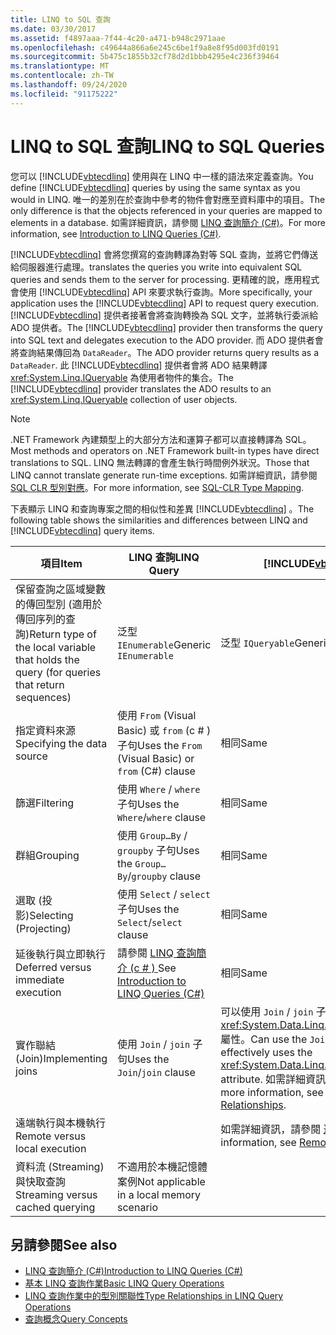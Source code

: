 ```yaml
---
title: LINQ to SQL 查詢
ms.date: 03/30/2017
ms.assetid: f4897aaa-7f44-4c20-a471-b948c2971aae
ms.openlocfilehash: c49644a866a6e245c6be1f9a8e8f95d003fd0191
ms.sourcegitcommit: 5b475c1855b32cf78d2d1bbb4295e4c236f39464
ms.translationtype: MT
ms.contentlocale: zh-TW
ms.lasthandoff: 09/24/2020
ms.locfileid: "91175222"
---
```

# <a name="linq-to-sql-queries"></a><span data-ttu-id="2f27e-102">LINQ to SQL 查詢</span><span class="sxs-lookup"><span data-stu-id="2f27e-102">LINQ to SQL Queries</span></span>

<span data-ttu-id="2f27e-103">您可以 [!INCLUDE[vbtecdlinq](../../../../../../includes/vbtecdlinq-md.md)] 使用與在 LINQ 中一樣的語法來定義查詢。</span><span class="sxs-lookup"><span data-stu-id="2f27e-103">You define [!INCLUDE[vbtecdlinq](../../../../../../includes/vbtecdlinq-md.md)] queries by using the same syntax as you would in LINQ.</span></span> <span data-ttu-id="2f27e-104">唯一的差別在於查詢中參考的物件會對應至資料庫中的項目。</span><span class="sxs-lookup"><span data-stu-id="2f27e-104">The only difference is that the objects referenced in your queries are mapped to elements in a database.</span></span> <span data-ttu-id="2f27e-105">如需詳細資訊，請參閱 [LINQ 查詢簡介 (C#)](../../../../../csharp/programming-guide/concepts/linq/introduction-to-linq-queries.md)。</span><span class="sxs-lookup"><span data-stu-id="2f27e-105">For more information, see [Introduction to LINQ Queries (C#)](../../../../../csharp/programming-guide/concepts/linq/introduction-to-linq-queries.md).</span></span>  
  
 [!INCLUDE[vbtecdlinq](../../../../../../includes/vbtecdlinq-md.md)] <span data-ttu-id="2f27e-106">會將您撰寫的查詢轉譯為對等 SQL 查詢，並將它們傳送給伺服器進行處理。</span><span class="sxs-lookup"><span data-stu-id="2f27e-106">translates the queries you write into equivalent SQL queries and sends them to the server for processing.</span></span> <span data-ttu-id="2f27e-107">更精確的說，應用程式會使用 [!INCLUDE[vbtecdlinq](../../../../../../includes/vbtecdlinq-md.md)] API 來要求執行查詢。</span><span class="sxs-lookup"><span data-stu-id="2f27e-107">More specifically, your application uses the [!INCLUDE[vbtecdlinq](../../../../../../includes/vbtecdlinq-md.md)] API to request query execution.</span></span> <span data-ttu-id="2f27e-108">[!INCLUDE[vbtecdlinq](../../../../../../includes/vbtecdlinq-md.md)] 提供者接著會將查詢轉換為 SQL 文字，並將執行委派給 ADO 提供者。</span><span class="sxs-lookup"><span data-stu-id="2f27e-108">The [!INCLUDE[vbtecdlinq](../../../../../../includes/vbtecdlinq-md.md)] provider then transforms the query into SQL text and delegates execution to the ADO provider.</span></span> <span data-ttu-id="2f27e-109">而 ADO 提供者會將查詢結果傳回為 `DataReader`。</span><span class="sxs-lookup"><span data-stu-id="2f27e-109">The ADO provider returns query results as a `DataReader`.</span></span> <span data-ttu-id="2f27e-110">此 [!INCLUDE[vbtecdlinq](../../../../../../includes/vbtecdlinq-md.md)] 提供者會將 ADO 結果轉譯 <xref:System.Linq.IQueryable> 為使用者物件的集合。</span><span class="sxs-lookup"><span data-stu-id="2f27e-110">The [!INCLUDE[vbtecdlinq](../../../../../../includes/vbtecdlinq-md.md)] provider translates the ADO results to an <xref:System.Linq.IQueryable> collection of user objects.</span></span>  
  
> [!NOTE]
> <span data-ttu-id="2f27e-111">.NET Framework 內建類型上的大部分方法和運算子都可以直接轉譯為 SQL。</span><span class="sxs-lookup"><span data-stu-id="2f27e-111">Most methods and operators on .NET Framework built-in types have direct translations to SQL.</span></span> <span data-ttu-id="2f27e-112">LINQ 無法轉譯的會產生執行時間例外狀況。</span><span class="sxs-lookup"><span data-stu-id="2f27e-112">Those that LINQ cannot translate generate run-time exceptions.</span></span> <span data-ttu-id="2f27e-113">如需詳細資訊，請參閱 [SQL CLR 型別對應](sql-clr-type-mapping.md)。</span><span class="sxs-lookup"><span data-stu-id="2f27e-113">For more information, see [SQL-CLR Type Mapping](sql-clr-type-mapping.md).</span></span>  
  
 <span data-ttu-id="2f27e-114">下表顯示 LINQ 和查詢專案之間的相似性和差異 [!INCLUDE[vbtecdlinq](../../../../../../includes/vbtecdlinq-md.md)] 。</span><span class="sxs-lookup"><span data-stu-id="2f27e-114">The following table shows the similarities and differences between LINQ and [!INCLUDE[vbtecdlinq](../../../../../../includes/vbtecdlinq-md.md)] query items.</span></span>  
  
|<span data-ttu-id="2f27e-115">項目</span><span class="sxs-lookup"><span data-stu-id="2f27e-115">Item</span></span>|<span data-ttu-id="2f27e-116">LINQ 查詢</span><span class="sxs-lookup"><span data-stu-id="2f27e-116">LINQ Query</span></span>|[!INCLUDE[vbtecdlinq](../../../../../../includes/vbtecdlinq-md.md)] <span data-ttu-id="2f27e-117">查詢</span><span class="sxs-lookup"><span data-stu-id="2f27e-117">Query</span></span>|  
|----------|----------------|----------------------------------------------------------------------|  
|<span data-ttu-id="2f27e-118">保留查詢之區域變數的傳回型別 (適用於傳回序列的查詢)</span><span class="sxs-lookup"><span data-stu-id="2f27e-118">Return type of the local variable that holds the query (for queries that return sequences)</span></span>|<span data-ttu-id="2f27e-119">泛型 `IEnumerable`</span><span class="sxs-lookup"><span data-stu-id="2f27e-119">Generic `IEnumerable`</span></span>|<span data-ttu-id="2f27e-120">泛型 `IQueryable`</span><span class="sxs-lookup"><span data-stu-id="2f27e-120">Generic `IQueryable`</span></span>|  
|<span data-ttu-id="2f27e-121">指定資料來源</span><span class="sxs-lookup"><span data-stu-id="2f27e-121">Specifying the data source</span></span>|<span data-ttu-id="2f27e-122">使用 `From` (Visual Basic) 或 `from` (c # ) 子句</span><span class="sxs-lookup"><span data-stu-id="2f27e-122">Uses the `From` (Visual Basic) or `from` (C#) clause</span></span>|<span data-ttu-id="2f27e-123">相同</span><span class="sxs-lookup"><span data-stu-id="2f27e-123">Same</span></span>|  
|<span data-ttu-id="2f27e-124">篩選</span><span class="sxs-lookup"><span data-stu-id="2f27e-124">Filtering</span></span>|<span data-ttu-id="2f27e-125">使用 `Where` / `where` 子句</span><span class="sxs-lookup"><span data-stu-id="2f27e-125">Uses the `Where`/`where` clause</span></span>|<span data-ttu-id="2f27e-126">相同</span><span class="sxs-lookup"><span data-stu-id="2f27e-126">Same</span></span>|  
|<span data-ttu-id="2f27e-127">群組</span><span class="sxs-lookup"><span data-stu-id="2f27e-127">Grouping</span></span>|<span data-ttu-id="2f27e-128">使用 `Group…By` / `groupby` 子句</span><span class="sxs-lookup"><span data-stu-id="2f27e-128">Uses the `Group…By`/`groupby` clause</span></span>|<span data-ttu-id="2f27e-129">相同</span><span class="sxs-lookup"><span data-stu-id="2f27e-129">Same</span></span>|  
|<span data-ttu-id="2f27e-130">選取 (投影)</span><span class="sxs-lookup"><span data-stu-id="2f27e-130">Selecting (Projecting)</span></span>|<span data-ttu-id="2f27e-131">使用 `Select` / `select` 子句</span><span class="sxs-lookup"><span data-stu-id="2f27e-131">Uses the `Select`/`select` clause</span></span>|<span data-ttu-id="2f27e-132">相同</span><span class="sxs-lookup"><span data-stu-id="2f27e-132">Same</span></span>|  
|<span data-ttu-id="2f27e-133">延後執行與立即執行</span><span class="sxs-lookup"><span data-stu-id="2f27e-133">Deferred versus immediate execution</span></span>|<span data-ttu-id="2f27e-134">請參閱 [LINQ 查詢簡介 (c # ) ](../../../../../csharp/programming-guide/concepts/linq/introduction-to-linq-queries.md)</span><span class="sxs-lookup"><span data-stu-id="2f27e-134">See [Introduction to LINQ Queries (C#)](../../../../../csharp/programming-guide/concepts/linq/introduction-to-linq-queries.md)</span></span>|<span data-ttu-id="2f27e-135">相同</span><span class="sxs-lookup"><span data-stu-id="2f27e-135">Same</span></span>|  
|<span data-ttu-id="2f27e-136">實作聯結 (Join)</span><span class="sxs-lookup"><span data-stu-id="2f27e-136">Implementing joins</span></span>|<span data-ttu-id="2f27e-137">使用 `Join` / `join` 子句</span><span class="sxs-lookup"><span data-stu-id="2f27e-137">Uses the `Join`/`join` clause</span></span>|<span data-ttu-id="2f27e-138">可以使用 `Join` / `join` 子句，但更有效率地使用 <xref:System.Data.Linq.Mapping.AssociationAttribute> 屬性。</span><span class="sxs-lookup"><span data-stu-id="2f27e-138">Can use the `Join`/`join` clause, but more effectively uses the <xref:System.Data.Linq.Mapping.AssociationAttribute> attribute.</span></span> <span data-ttu-id="2f27e-139">如需詳細資訊，請參閱 [跨關聯性查詢](querying-across-relationships.md)。</span><span class="sxs-lookup"><span data-stu-id="2f27e-139">For more information, see [Querying Across Relationships](querying-across-relationships.md).</span></span>|  
|<span data-ttu-id="2f27e-140">遠端執行與本機執行</span><span class="sxs-lookup"><span data-stu-id="2f27e-140">Remote versus local execution</span></span>||<span data-ttu-id="2f27e-141">如需詳細資訊，請參閱 [遠端與本機執行](remote-vs-local-execution.md)。</span><span class="sxs-lookup"><span data-stu-id="2f27e-141">For more information, see [Remote vs. Local Execution](remote-vs-local-execution.md).</span></span>|  
|<span data-ttu-id="2f27e-142">資料流 (Streaming) 與快取查詢</span><span class="sxs-lookup"><span data-stu-id="2f27e-142">Streaming versus cached querying</span></span>|<span data-ttu-id="2f27e-143">不適用於本機記憶體案例</span><span class="sxs-lookup"><span data-stu-id="2f27e-143">Not applicable in a local memory scenario</span></span>||  
  
## <a name="see-also"></a><span data-ttu-id="2f27e-144">另請參閱</span><span class="sxs-lookup"><span data-stu-id="2f27e-144">See also</span></span>

- [<span data-ttu-id="2f27e-145">LINQ 查詢簡介 (C#)</span><span class="sxs-lookup"><span data-stu-id="2f27e-145">Introduction to LINQ Queries (C#)</span></span>](../../../../../csharp/programming-guide/concepts/linq/introduction-to-linq-queries.md)
- [<span data-ttu-id="2f27e-146">基本 LINQ 查詢作業</span><span class="sxs-lookup"><span data-stu-id="2f27e-146">Basic LINQ Query Operations</span></span>](../../../../../csharp/programming-guide/concepts/linq/basic-linq-query-operations.md)
- [<span data-ttu-id="2f27e-147">LINQ 查詢作業中的型別關聯性</span><span class="sxs-lookup"><span data-stu-id="2f27e-147">Type Relationships in LINQ Query Operations</span></span>](../../../../../csharp/programming-guide/concepts/linq/type-relationships-in-linq-query-operations.md)
- [<span data-ttu-id="2f27e-148">查詢概念</span><span class="sxs-lookup"><span data-stu-id="2f27e-148">Query Concepts</span></span>](query-concepts.md)
